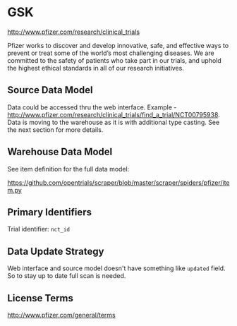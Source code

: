 # GSK

http://www.pfizer.com/research/clinical_trials

Pfizer works to discover and develop innovative, safe, and effective ways to prevent or treat some of the world’s most challenging diseases. We are committed to the safety of patients who take part in our trials, and uphold the highest ethical standards in all of our research initiatives.

## Source Data Model

Data could be accessed thru the web interface.
Example - http://www.pfizer.com/research/clinical_trials/find_a_trial/NCT00795938.
Data is moving to the warehouse as it is with additional type casting.
See the next section for more details.

## Warehouse Data Model

See item definition for the full data model:

https://github.com/opentrials/scraper/blob/master/scraper/spiders/pfizer/item.py

## Primary Identifiers

Trial identifier: `nct_id`

## Data Update Strategy

Web interface and source model doesn't have something like
`updated` field. So to stay up to date full scan is needed.

## License Terms

http://www.pfizer.com/general/terms
